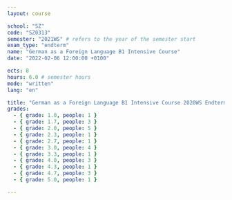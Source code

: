 ```yaml
---
layout: course

school: "SZ"
code: "SZ0313"
semester: "2021WS" # refers to the year of the semester start
exam_type: "endterm"
name: "German as a Foreign Language B1 Intensive Course"
date: "2022-02-06 12:00:00 +0100"

ects: 8
hours: 6.0 # semester hours
mode: "written"
lang: "en"

title: "German as a Foreign Language B1 Intensive Course 2020WS Endterm"
grades:
  - { grade: 1.0, people: 1 }
  - { grade: 1.7, people: 3 }
  - { grade: 2.0, people: 5 }
  - { grade: 2.3, people: 1 }
  - { grade: 2.7, people: 1 }
  - { grade: 3.0, people: 4 }
  - { grade: 3.3, people: 1 }
  - { grade: 4.0, people: 3 }
  - { grade: 4.3, people: 1 }
  - { grade: 4.7, people: 3 }
  - { grade: 5.0, people: 1 }

---
```



